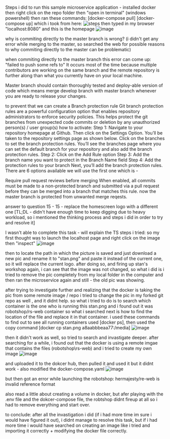 Steps i did to run this sample microservice application - 
installed docker 
then right click on the repo folder then "open in terminal" (windows powershell) 
then ran these commands: 
[docker-compose pull]
[docker-compose up]
which i took from here: 
![steps ](https://user-images.githubusercontent.com/108346788/176701500-ca109694-813d-4f93-9792-3b206b52edea.png)
then typed in my browser "localhost:8080"
and this is the homepage 
![image](https://user-images.githubusercontent.com/108346788/177385596-de3c28ee-cebd-4a55-9cba-98acbca935a0.png)


why is commiting directly to the master branch is wrong?  (i didn't get any error while merging to the master, so searched the web for possible reasons to why commiting directly to the master can be problematic) 

when commiting directly to the master branch this error can come up: "failed to push some refs to"
It occurs most of the time because multiple contributors are working on the same branch and the remote repository is further along than what you currently have on your local machine.

Master branch should contain thoroughly tested and deploy-able version of code which means merge develop branch with master branch whenever you are ready to release your changes.

to prevent that we can create a Branch protection rule 
Git branch protection rules are a powerful configuration option that enables repository administrators to enforce security policies. This helps protect the git branches from unexpected code commits or deletion by any unauthorized person(s) / user group(s)
how to activate:
Step 1: Navigate to your repository homepage at Github. 
Then click on the Settings Option. You’ll be taken to the repository settings page as shown below. Click on the branches to set the branch protection rules.
You’ll see the branches page where you can set the default branch for your repository and also add the branch protection rules. 
Step 2: Click on the Add Rule option
Step 3: Add the branch name you want to protect in the Branch Name field
Step 4:  Add the protection rules to your branch
Next, you’ll add the branch protection rules. There are 6 options available we will use the first one which is - 

Require pull request reviews before merging
When enabled, all commits must be made to a non-protected branch and submitted via a pull request before they can be merged into a branch that matches this rule.
now the master branch is protected from unwanted merge reqests.

answer to question 15 - 
15 - replace the homescreen logo with a different one 
[TL;DL - didn't have enough time to keep digging due to heavy workload, so i mentioned the thinking process and steps i did in order to try and resolve it]

I wasn't able to complete this task  - will explain the TS steps i tried:
so my first thought was to launch the localhost page and right click on the image then "inspect"
![image](https://user-images.githubusercontent.com/108346788/177379756-225e9fe1-9fd2-4b27-98f0-685c126eb7e3.png)

then to locate the path in which the picture is saved and just download a new pic and rename it to "stan.png" and paste it instead  of the current one, so it will replace the current logo. 
after doing so, and firing up stan's workshop again, i can see that the image was not changed, so what i did is i tried to remove the pic completely from my local folder in the computer and then ran the microservice again
and still - the old pic was showing.

after trying to investigate further and realizing that the docker is taking the pic from some remote image / repo 
i tried to change the pic in my forked git repo as well , and it didnt help. 
so what i tried to do is to search which container is the one who is running this stan.png and i found out it was robotshop/rs-web container 
so what i searched next is how to find the location of the file and replace it in that container. 
i used these commands to find out
to see all running containers used [docker ps], then used the copy command  [docker cp stan.png a8aabbbeaa77:/media]
![image](https://user-images.githubusercontent.com/108346788/177382345-b7600777-00e6-453c-abec-bd842ed4096e.png)

then it didn't work as well, so tried to search and invastigate deeper. 
after searching for a while, i found out that the docker is using a remote imgae that contains the files (robotshop\rs-web) and i tried to create my own image 
![image](https://user-images.githubusercontent.com/108346788/177383503-173078cc-1051-4683-b447-021f82aeb7c0.png)

and uploaded it to the dokcer hub, then pulled it and used it but it didnt work  - also modified the docker-compose.yaml
![image](https://user-images.githubusercontent.com/108346788/177386289-65cf2cf8-58d3-481c-8b0f-3b06c1a59148.png)

but then got an error while launching the robotshop:  hermajesty/re-web is invalid reference format

also read a little about creating a volume in docker, but afer playing with the .env file and the dokcer-compose file, the robtshop didnt fireup at all 
so i had to remove everything and start over. 

to conclude: 
after all the invastigation i did (if i had more time im sure i would have figured it out), i didnt manage to resolve this task, but if i had more time 
i would have searched on creating an image like i tried and importing it correctly + modifying the docker file correctly. 








